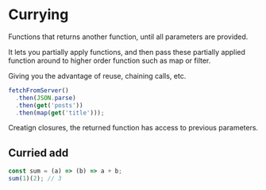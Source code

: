 # Currying

Functions that returns another function, until all parameters are provided.

It lets you partially apply functions, and then pass these partially applied function around to higher order function such as map or filter.

Giving you the advantage of reuse, chaining calls, etc.

```js
fetchFromServer()
  .then(JSON.parse)
  .then(get('posts'))
  .then(map(get('title')));
```

Creatign closures, the returned function has access to previous parameters.

## Curried add

```js
const sum = (a) => (b) => a + b;
sum(1)(2); // 3
```
